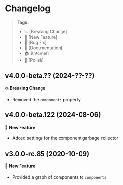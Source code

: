 Changelog
=========

> **Tags:**
> - :boom:       [Breaking Change]
> - :rocket:     [New Feature]
> - :bug:        [Bug Fix]
> - :memo:       [Documentation]
> - :house:      [Internal]
> - :nail_care:  [Polish]

## v4.0.0-beta.?? (2024-??-??)

#### :boom: Breaking Change

* Removed the `components` property

## v4.0.0-beta.122 (2024-08-06)

#### :rocket: New Feature

* Added settings for the component garbage collector

## v3.0.0-rc.85 (2020-10-09)

#### :rocket: New Feature

* Provided a graph of components to `components`
